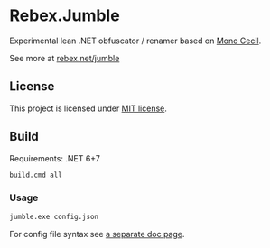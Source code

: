 # Rebex.Jumble
Experimental lean .NET obfuscator / renamer based on [Mono Cecil](https://github.com/jbevain/cecil).    

See more at [rebex.net/jumble](https://www.rebex.net/jumble/)

## License

This project is licensed under [MIT license](LICENSE.txt). 

## Build

Requirements: .NET 6+7

```ps
build.cmd all
```

### Usage
```ps
jumble.exe config.json
```

For config file syntax see [a separate doc page](https://www.rebex.net/jumble/doc/configuration/). 
